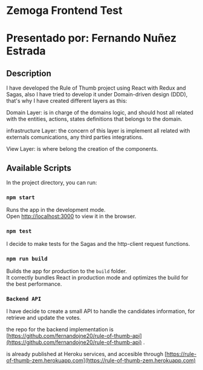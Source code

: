 # Zemoga Frontend Test
# Presentado por: Fernando Nuñez Estrada

## Description

I have developed the Rule of Thumb project using React with Redux and Sagas,
also I have tried to develop it under Domain-driven design (DDD), that's why I have created different layers as this: 

Domain Layer: is in charge of the domains logic, and should host all related with the entities, actions, states definitions that belongs to the domain.

infrastructure Layer: the concern of this layer is implement all related with externals comunications, any third parties integrations.

View Layer: is where belong the creation of the components.

## Available Scripts

In the project directory, you can run:

### `npm start`

Runs the app in the development mode.<br />
Open [http://localhost:3000](http://localhost:3000) to view it in the browser.


### `npm test`

I decide to make tests for the Sagas and the http-client request functions.

### `npm run build`

Builds the app for production to the `build` folder.<br />
It correctly bundles React in production mode and optimizes the build for the best performance.



### `Backend API`

I have decide to create a small API to handle the candidates information, for retrieve and update the votes.

the repo for the backend implementation is [https://github.com/fernandojne20/rule-of-thumb-api](https://github.com/fernandojne20/rule-of-thumb-api) .

is already published at Heroku services, and accesible through [https://rule-of-thumb-zem.herokuapp.com](https://rule-of-thumb-zem.herokuapp.com)
